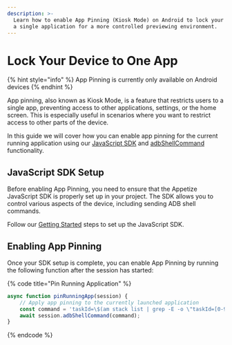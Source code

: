 ```yaml
---
description: >-
  Learn how to enable App Pinning (Kiosk Mode) on Android to lock your device to
  a single application for a more controlled previewing environment.
---
```


# Lock Your Device to One App

{% hint style="info" %}
App Pinning is currently only available on Android devices
{% endhint %}

App pinning, also known as Kiosk Mode, is a feature that restricts users to a single app, preventing access to other applications, settings, or the home screen. This is especially useful in scenarios where you want to restrict access to other parts of the device.&#x20;

In this guide we will cover how you can enable app pinning for the current running application using our [JavaScript SDK](broken-reference) and [adbShellCommand](../javascript-sdk/automation/device-commands.md#adbshellcommand) functionality.

## JavaScript SDK Setup

Before enabling App Pinning, you need to ensure that the Appetize JavaScript SDK is properly set up in your project. The SDK allows you to control various aspects of the device, including sending ADB shell commands.

Follow our [Getting Started](../javascript-sdk/getting-started.md) steps to set up the JavaScript SDK.

## Enabling App Pinning

Once your SDK setup is complete, you can enable App Pinning by running the following function after the session has started:

{% code title="Pin Running Application" %}
```typescript
async function pinRunningApp(session) {
    // Apply app pinning to the currently launched application
    const command = 'taskId=\$(am stack list | grep -E -o \"taskId=[0-9]+: $PACKAGE\" | grep -E -o \"[0-9]+\"); am task lock \$taskId';
    await session.adbShellCommand(command);
}
```
{% endcode %}


